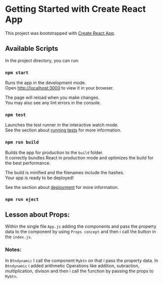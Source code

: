 # Getting Started with Create React App

This project was bootstrapped with [Create React App](https://github.com/facebook/create-react-app).

## Available Scripts

In the project directory, you can run:

### `npm start`

Runs the app in the development mode.\
Open [http://localhost:3000](http://localhost:3000) to view it in your browser.

The page will reload when you make changes.\
You may also see any lint errors in the console.

### `npm test`

Launches the test runner in the interactive watch mode.\
See the section about [running tests](https://facebook.github.io/create-react-app/docs/running-tests) for more information.

### `npm run build`

Builds the app for production to the `build` folder.\
It correctly bundles React in production mode and optimizes the build for the best performance.

The build is minified and the filenames include the hashes.\
Your app is ready to be deployed!

See the section about [deployment](https://facebook.github.io/create-react-app/docs/deployment) for more information.

### `npm run eject`

## Lesson about Props:

Within the single file `App.js` adding the components and pass the property data to the component by using `Props concept` and then i call the button in the `index.js`.

### Notes:

In `Btndynamic` I call the component `Mybtn` on that i pass the property data.
In `Btndynamic` i added arithmetic Operations like addition, subraction, multiplication, divison and then i call the function by passing the props to `Mybtn`.
